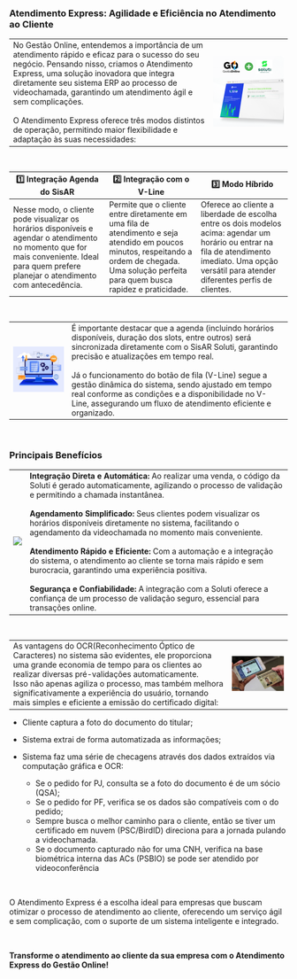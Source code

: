 ### Atendimento Express: Agilidade e Eficiência no Atendimento ao Cliente

| | |
|-|-|
|No Gestão Online, entendemos a importância de um atendimento rápido e eficaz para o sucesso do seu negócio. Pensando nisso, criamos o Atendimento Express, uma solução inovadora que integra diretamente seu sistema ERP ao processo de videochamada, garantindo um atendimento ágil e sem complicações.<br><br>O Atendimento Express oferece três modos distintos de operação, permitindo maior flexibilidade e adaptação às suas necessidades: |![](https://github.com/Gestao-Online/public-docs/blob/b4bbaa138331bf4289c15b5684aa2d7ec5f860a3/erp-v2/marketplace/extensions/br.com.atendimento-express.gestao-online/assets/extensao_atedimento-express_soluti_02.png?raw=true)  |

<br>

|**1️⃣ Integração Agenda do SisAR** |**2️⃣ Integração com o V-Line** |**3️⃣ Modo Híbrido** |
|-|-|-|
|Nesse modo, o cliente pode visualizar os horários disponíveis e agendar o atendimento no momento que for mais conveniente. Ideal para quem prefere planejar o atendimento com antecedência. |Permite que o cliente entre diretamente em uma fila de atendimento e seja atendido em poucos minutos, respeitando a ordem de chegada. Uma solução perfeita para quem busca rapidez e praticidade. |Oferece ao cliente a liberdade de escolha entre os dois modelos acima: agendar um horário ou entrar na fila de atendimento imediato. Uma opção versátil para atender diferentes perfis de clientes. |

<br>

| | |
|-|-|
|![](https://github.com/Gestao-Online/public-docs/blob/03dfc778ae28d578c43d22dd87003b276aefee98/erp-v2/marketplace/extensions/br.com.atendimento-express.gestao-online/assets/extensao_atedimento-express_soluti_03.png?raw=true) |É importante destacar que a agenda (incluindo horários disponíveis, duração dos slots, entre outros) será sincronizada diretamente com o SisAR Soluti, garantindo precisão e atualizações em tempo real.<br><br>Já o funcionamento do botão de fila (V-Line) segue a gestão dinâmica do sistema, sendo ajustado em tempo real conforme as condições e a disponibilidade no V-Line, assegurando um fluxo de atendimento eficiente e organizado. |

<br>

### Principais Benefícios

| | |
|-|-|
|![](https://github.com/Gestao-Online/public-docs/blob/b4bbaa138331bf4289c15b5684aa2d7ec5f860a3/erp-v2/marketplace/extensions/br.com.atendimento-express.gestao-online/assets/fluxo-certificado-soluti.gif?raw=true) |**Integração Direta e Automática:** Ao realizar uma venda, o código da Soluti é gerado automaticamente, agilizando o processo de validação e permitindo a chamada instantânea.<br><br>**Agendamento Simplificado:** Seus clientes podem visualizar os horários disponíveis diretamente no sistema, facilitando o agendamento da videochamada no momento mais conveniente.<br><br>**Atendimento Rápido e Eficiente:** Com a automação e a integração do sistema, o atendimento ao cliente se torna mais rápido e sem burocracia, garantindo uma experiência positiva.<br><br>**Segurança e Confiabilidade:** A integração com a Soluti oferece a confiança de um processo de validação seguro, essencial para transações online. |

<br>

| | |
|-|-|
|As vantagens do OCR(Reconhecimento Óptico de Caracteres) no sistema são evidentes, ele proporciona uma grande economia de tempo para os clientes ao realizar diversas pré-validações automaticamente. <br>Isso não apenas agiliza o processo, mas também melhora significativamente a experiência do usuário, tornando mais simples e eficiente a emissão do certificado digital: |![](https://github.com/Gestao-Online/public-docs/blob/ac7981692998e53e6cde4614d26404a51c43cb65/erp-v2/marketplace/extensions/br.com.atendimento-express.gestao-online/assets/extensao_atedimento-express_soluti_04.png?raw=true) |



* Cliente captura a foto do documento do titular;

* Sistema extrai de forma automatizada as informações;

* Sistema faz uma série de checagens através dos dados
extraídos via computação gráfica e OCR:

    * Se o pedido for PJ, consulta se a foto do documento é de um
sócio (QSA);
    * Se o pedido for PF, verifica se os dados são compatíveis com
o do pedido;
    * Sempre busca o melhor caminho para o cliente, então se
tiver um certificado em nuvem (PSC/BirdID) direciona para a
jornada pulando a videochamada.
    * Se o documento capturado não for uma CNH, verifica na
base biométrica interna das ACs (PSBIO) se pode ser
atendido por videoconferência

<br>

O Atendimento Express é a escolha ideal para empresas que buscam otimizar o processo de atendimento ao cliente, oferecendo um serviço ágil e sem complicação, com o suporte de um sistema inteligente e integrado.

<br>

**Transforme o atendimento ao cliente da sua empresa com o Atendimento Express do Gestão Online!**